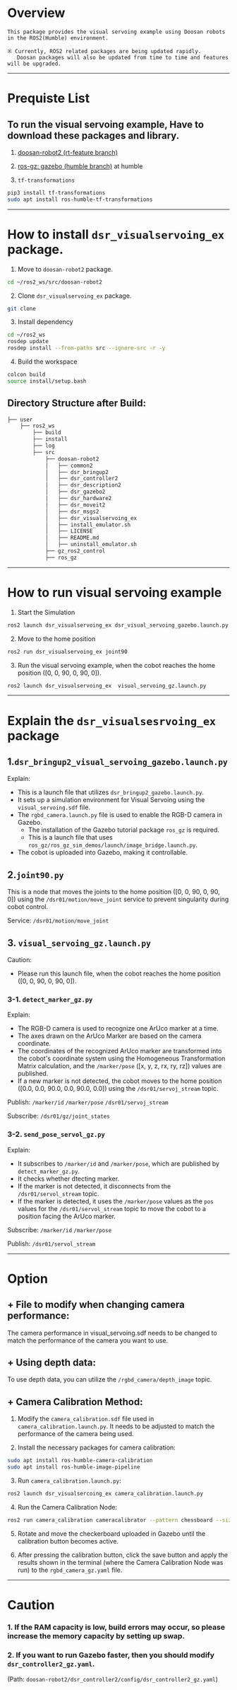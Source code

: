 # Overview
    
    This package provides the visual servoing example using Doosan robots in the ROS2(Humble) environment.
    
    ※ Currently, ROS2 related packages are being updated rapidly. 
       Doosan packages will also be updated from time to time and features will be upgraded.


---
# Prequiste List
## To run the visual servoing example, Have to download these packages and library.

1. [doosan-robot2 (rt-feature branch)](https://github.com/doosan-robotics/doosan-robot2/tree/rt_feature)

2. [ros-gz: gazebo (humble branch)](https://github.com/gazebosim/ros_gz/tree/humble) at humble

3. `tf-transformations`

```bash
pip3 install tf-transformations
sudo apt install ros-humble-tf-transformations
```

---
# How to install `dsr_visualservoing_ex` package.
1. Move to `doosan-robot2` package.
```bash
cd ~/ros2_ws/src/doosan-robot2
```

2. Clone `dsr_visualservoing_ex` package.
```bash
git clone 
```

3. Install dependency
```bash
cd ~/ros2_ws
rosdep update
rosdep install --from-paths src --ignore-src -r -y
```

4. Build the workspace
```bash
colcon build
source install/setup.bash
```

## Directory Structure after Build:
```bash
├── user
    ├── ros2_ws
        ├── build
        ├── install
        ├── log
        ├── src
            ├── doosan-robot2
            │   ├── common2
            │   ├── dsr_bringup2
            │   ├── dsr_controller2
            │   ├── dsr_description2
            │   ├── dsr_gazebo2
            │   ├── dsr_hardware2
            │   ├── dsr_moveit2
            │   ├── dsr_msgs2
            │   ├── dsr_visualservoing_ex
            │   ├── install_emulator.sh
            │   ├── LICENSE
            │   ├── README.md
            │   ├── uninstall_emulator.sh
            ├── gz_ros2_control
            ├── ros_gz
```


---
# How to run visual servoing example
1. Start the Simulation
```bash
ros2 launch dsr_visualservoing_ex dsr_visual_servoing_gazebo.launch.py
```

2. Move to the home position
```bash
ros2 run dsr_visualservoing_ex joint90
```

3. Run the visual servoing example, when the cobot reaches the home position ([0, 0, 90, 0, 90, 0]).
```bash
ros2 launch dsr_visualservoing_ex  visual_servoing_gz.launch.py
```

---
# Explain the `dsr_visualsesrvoing_ex` package
## 1.`dsr_bringup2_visual_servoing_gazebo.launch.py`
Explain:
- This is a launch file that utilizes `dsr_bringup2_gazebo.launch.py`.
- It sets up a simulation environment for Visual Servoing using the `visual_servoing.sdf` file.
- The `rgbd_camera.launch.py` file is used to enable the RGB-D camera in Gazebo.
    - The installation of the Gazebo tutorial package `ros_gz` is required.
    - This is a launch file that uses `ros_gz/ros_gz_sim_demos/launch/image_bridge.launch.py`.
- The cobot is uploaded into Gazebo, making it controllable.


## 2.`joint90.py`
This is a node that moves the joints to the home position ([0, 0, 90, 0, 90, 0]) using the `/dsr01/motion/move_joint` service to prevent singularity during cobot control.

Service:
`/dsr01/motion/move_joint`


## 3. `visual_servoing_gz.launch.py`
Caution:
- Please run this launch file, when the cobot reaches the home position ([0, 0, 90, 0, 90, 0]).

### 3-1. `detect_marker_gz.py`
Explain:
- The RGB-D camera is used to recognize one ArUco marker at a time.
- The axes drawn on the ArUco Marker are based on the camera coordinate. 
- The coordinates of the recognized ArUco marker are transformed into the cobot's coordinate system using the Homogeneous Transformation Matrix calculation, and the `/marker/pose` ([x, y, z, rx, ry, rz]) values are published.
- If a new marker is not detected, the cobot moves to the home position ([0.0, 0.0, 90.0, 0.0, 90.0, 0.0]) using the `/dsr01/servoj_stream` topic.

Publish:
`/marker/id`
`/marker/pose`
`/dsr01/servoj_stream`

Subscribe:
`/dsr01/gz/joint_states`


### 3-2. `send_pose_servol_gz.py`
Explain:
- It subscribes to `/marker/id` and `/marker/pose`, which are published by `detect_marker_gz.py`.
- It checks whether dtecting marker.
- If the marker is not detected, it disconnects from the `/dsr01/servol_stream` topic.
- If the marker is detected, it uses the `/marker/pose` values as the `pos` values for the `/dsr01/servol_stream` topic to move the cobot to a position facing the ArUco marker.

Subscribe:
`/marker/id`
`/marker/pose`

Publish:
`/dsr01/servol_stream`


---
# Option

## + File to modify when changing camera performance:
The camera performance in visual_servoing.sdf needs to be changed to match the performance of the camera you want to use.

## + Using depth data:
To use depth data, you can utilize the `/rgbd_camera/depth_image` topic.

## + Camera Calibration Method:
1. Modify the `camera_calibration.sdf` file used in `camera_calibration.launch.py`.
It needs to be adjusted to match the performance of the camera being used.

2. Install the necessary packages for camera calibration:
```bash
sudo apt install ros-humble-camera-calibration
sudo apt install ros-humble-image-pipeline
```

3. Run `camera_calibration.launch.py`:
```bash
ros2 launch dsr_visualsercoing_ex camera_calibration.launch.py
```

4. Run the Camera Calibration Node:
```bash
ros2 run camera_calibration cameracalibrator --pattern chessboard --size 6x8 --square 0.02 image:=/rgbd_camera/image
```

5. Rotate and move the checkerboard uploaded in Gazebo until the calibration button becomes active.

6. After pressing the calibration button, click the save button and apply the results shown in the terminal (where the Camera Calibration Node was run) to the `rgbd_camera_gz.yaml` file.


---
# Caution
### 1. If the RAM capacity is low, build errors may occur, so please increase the memory capacity by setting up swap.

### 2. If you want to run Gazebo faster, then you should modify `dsr_controller2_gz.yaml`.
(Path: `doosan-robot2/dsr_controller2/config/dsr_controller2_gz.yaml`)






